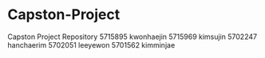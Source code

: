 # Capston-Project
Capston Project Repository 
5715895 kwonhaejin
5715969 kimsujin
5702247 hanchaerim
5702051 leeyewon
5701562 kimminjae

